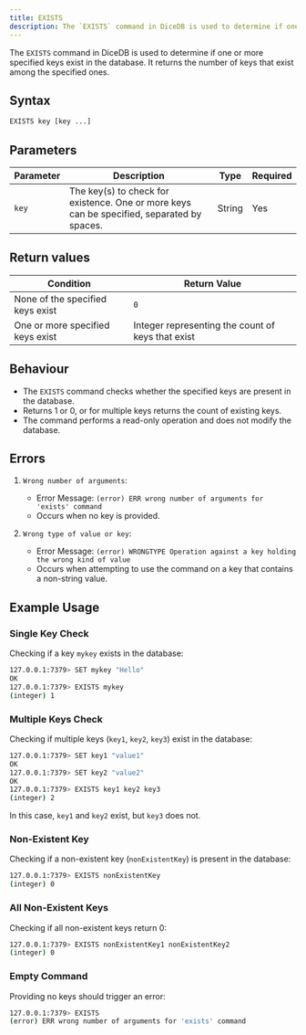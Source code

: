 ```yaml
---
title: EXISTS
description: The `EXISTS` command in DiceDB is used to determine if one or more specified keys exist in the database. It returns the number of keys that exist among the specified ones.
---
```


The `EXISTS` command in DiceDB is used to determine if one or more specified keys exist in the database. It returns the number of keys that exist among the specified ones.

## Syntax

```bash
EXISTS key [key ...]
```

## Parameters

| Parameter | Description                                                                                | Type   | Required |
| --------- | ------------------------------------------------------------------------------------------ | ------ | -------- |
| `key`     | The key(s) to check for existence. One or more keys can be specified, separated by spaces. | String | Yes      |

## Return values

| Condition                        | Return Value                                      |
| -------------------------------- | ------------------------------------------------- |
| None of the specified keys exist | `0`                                               |
| One or more specified keys exist | Integer representing the count of keys that exist |

## Behaviour

- The `EXISTS` command checks whether the specified keys are present in the database.
- Returns 1 or 0, or for multiple keys returns the count of existing keys.
- The command performs a read-only operation and does not modify the database.

## Errors

1. `Wrong number of arguments`:

   - Error Message: `(error) ERR wrong number of arguments for 'exists' command`
   - Occurs when no key is provided.

2. `Wrong type of value or key`:
   - Error Message: `(error) WRONGTYPE Operation against a key holding the wrong kind of value`
   - Occurs when attempting to use the command on a key that contains a non-string value.

## Example Usage

### Single Key Check

Checking if a key `mykey` exists in the database:

```bash
127.0.0.1:7379> SET mykey "Hello"
OK
127.0.0.1:7379> EXISTS mykey
(integer) 1
```

### Multiple Keys Check

Checking if multiple keys (`key1`, `key2`, `key3`) exist in the database:

```bash
127.0.0.1:7379> SET key1 "value1"
OK
127.0.0.1:7379> SET key2 "value2"
OK
127.0.0.1:7379> EXISTS key1 key2 key3
(integer) 2
```

In this case, `key1` and `key2` exist, but `key3` does not.

### Non-Existent Key

Checking if a non-existent key (`nonExistentKey`) is present in the database:

```bash
127.0.0.1:7379> EXISTS nonExistentKey
(integer) 0
```


### All Non-Existent Keys
Checking if all non-existent keys return 0:

```bash
127.0.0.1:7379> EXISTS nonExistentKey1 nonExistentKey2
(integer) 0
```

### Empty Command
Providing no keys should trigger an error:

```bash
127.0.0.1:7379> EXISTS
(error) ERR wrong number of arguments for 'exists' command
```